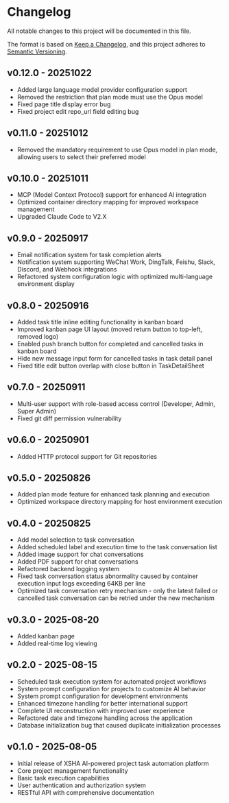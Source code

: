 # Changelog

All notable changes to this project will be documented in this file.

The format is based on [Keep a Changelog](https://keepachangelog.com/en/1.0.0/), and this project adheres to [Semantic Versioning](https://semver.org/spec/v2.0.0.html).

## v0.12.0 - 20251022

- Added large language model provider configuration support
- Removed the restriction that plan mode must use the Opus model
- Fixed page title display error bug
- Fixed project edit repo_url field editing bug

## v0.11.0 - 20251012

- Removed the mandatory requirement to use Opus model in plan mode, allowing users to select their preferred model

## v0.10.0 - 20251011

- MCP (Model Context Protocol) support for enhanced AI integration
- Optimized container directory mapping for improved workspace management
- Upgraded Claude Code to V2.X

## v0.9.0 - 20250917

- Email notification system for task completion alerts
- Notification system supporting WeChat Work, DingTalk, Feishu, Slack, Discord, and Webhook integrations
- Refactored system configuration logic with optimized multi-language environment display

## v0.8.0 - 20250916

- Added task title inline editing functionality in kanban board
- Improved kanban page UI layout (moved return button to top-left, removed logo)
- Enabled push branch button for completed and cancelled tasks in kanban board
- Hide new message input form for cancelled tasks in task detail panel
- Fixed title edit button overlap with close button in TaskDetailSheet

## v0.7.0 - 20250911

- Multi-user support with role-based access control (Developer, Admin, Super Admin)
- Fixed git diff permission vulnerability

## v0.6.0 - 20250901

- Added HTTP protocol support for Git repositories

## v0.5.0 - 20250826

- Added plan mode feature for enhanced task planning and execution
- Optimized workspace directory mapping for host environment execution

## v0.4.0 - 20250825

- Add model selection to task conversation
- Added scheduled label and execution time to the task conversation list
- Added image support for chat conversations
- Added PDF support for chat conversations
- Refactored backend logging system
- Fixed task conversation status abnormality caused by container execution input logs exceeding 64KB per line
- Optimized task conversation retry mechanism - only the latest failed or cancelled task conversation can be retried under the new mechanism

## v0.3.0 - 2025-08-20

- Added kanban page
- Added real-time log viewing

## v0.2.0 - 2025-08-15

- Scheduled task execution system for automated project workflows
- System prompt configuration for projects to customize AI behavior
- System prompt configuration for development environments
- Enhanced timezone handling for better international support
- Complete UI reconstruction with improved user experience
- Refactored date and timezone handling across the application
- Database initialization bug that caused duplicate initialization processes

## v0.1.0 - 2025-08-05

- Initial release of XSHA AI-powered project task automation platform
- Core project management functionality
- Basic task execution capabilities
- User authentication and authorization system
- RESTful API with comprehensive documentation

